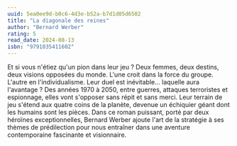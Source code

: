 ```yaml
---
uuid: 5ea0ee9d-b0c6-4d3e-b52a-b7d1d05d6502
title: "La diagonale des reines"
author: "Bernard Werber"
rating: 5
read_date: 2024-08-13
isbn: "9791035411602"
---
```


Et si vous n'étiez qu'un pion dans leur jeu ?
Deux femmes, deux destins, deux visions opposées du monde.
L'une croit dans la force du groupe.
L'autre en l'individualisme.
Leur duel est inévitable… laquelle aura l'avantage ?
Des années 1970 à 2050, entre guerres, attaques terroristes et espionnage, elles vont s'opposer sans répit et sans merci. Leur terrain de jeu s'étend aux quatre coins de la planète, devenue un échiquier géant dont les humains sont les pièces.
Dans ce roman puissant, porté par deux héroïnes exceptionnelles, Bernard Werber ajoute l'art de la stratégie à ses thèmes de prédilection pour nous entraîner dans une aventure contemporaine fascinante et visionnaire.